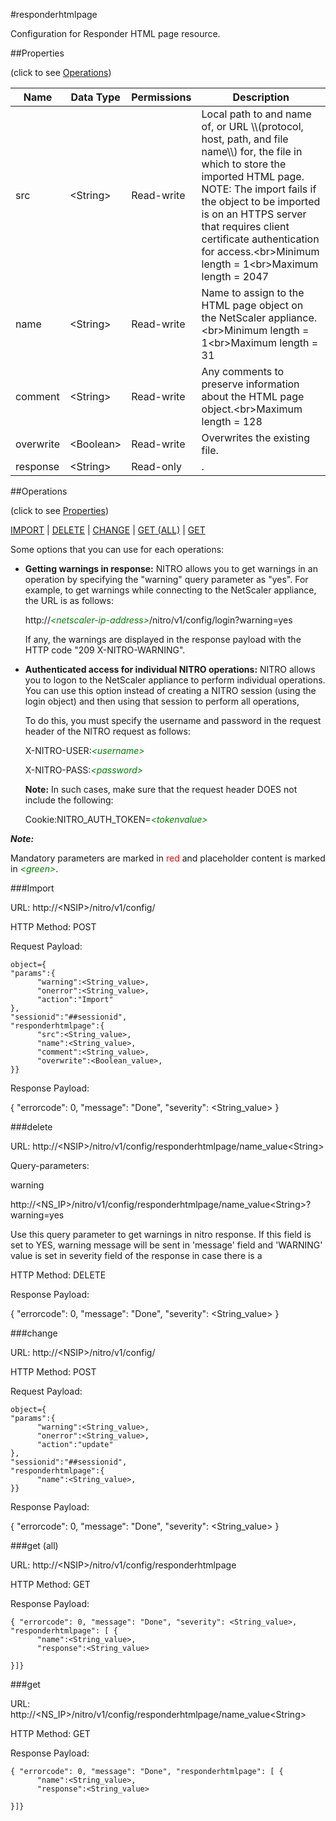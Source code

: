 #responderhtmlpage

Configuration for Responder HTML page resource.


##Properties 
<span>(click to see [Operations](#operations))</span>


<table><thead><tr><th>Name</th><th> Data Type</th><th> Permissions</th><th>Description</th></tr></thead><tbody><tr><td>src</td><td>&lt;String></td><td>Read-write</td><td>Local path to and name of, or URL \\(protocol, host, path, and file name\\) for, the file in which to store the imported HTML page. NOTE: The import fails if the object to be imported is on an HTTPS server that requires client certificate authentication for access.&lt;br>Minimum length = 1&lt;br>Maximum length = 2047</td><tr><tr><td>name</td><td>&lt;String></td><td>Read-write</td><td>Name to assign to the HTML page object on the NetScaler appliance.&lt;br>Minimum length = 1&lt;br>Maximum length = 31</td><tr><tr><td>comment</td><td>&lt;String></td><td>Read-write</td><td>Any comments to preserve information about the HTML page object.&lt;br>Maximum length = 128</td><tr><tr><td>overwrite</td><td>&lt;Boolean></td><td>Read-write</td><td>Overwrites the existing file.</td><tr><tr><td>response</td><td>&lt;String></td><td>Read-only</td><td>.</td><tr></tbody></table>
##Operations 
<span>(click to see [Properties](#properties))</span>


[IMPORT](#import) | [DELETE](#delete) | [CHANGE](#change) | [GET (ALL)](#get-(all)) | [GET](#get)


Some options that you can use for each operations:
<ul><li><p><b>Getting warnings in response:</b> NITRO allows you to get warnings in an operation by specifying the "warning" query parameter as "yes". For example, to get warnings while connecting to the NetScaler appliance, the URL is as follows:</p><p>http://<span style="color:green;font-style:italic;">&lt;netscaler-ip-address&gt;</span>/nitro/v1/config/login?warning=yes</p><p>If any, the warnings are displayed in the response payload with the HTTP code "209 X-NITRO-WARNING".</p></li><li><p><b>Authenticated access for individual NITRO operations:</b> NITRO allows you to logon to the NetScaler appliance to perform individual operations. You can use this option instead of creating a NITRO session (using the login object) and then using that session to perform all operations,</p><p>To do this, you must specify the username and password in the request header of the NITRO request as follows:</p><p>X-NITRO-USER:<span style="color:green;font-style:italic;">&lt;username&gt;</span></p><p>X-NITRO-PASS:<span style="color:green;font-style:italic;">&lt;password&gt;</span></p><p><b>Note:</b> In such cases, make sure that the request header DOES not include the following:</p><p>Cookie:NITRO_AUTH_TOKEN=<span style="color:green;font-style:italic;">&lt;tokenvalue&gt;</span></p></li></ul>



***Note:*** 
Mandatory parameters are marked in <span style="color:#FF0000;">red</span> and placeholder content is marked in <span style="color:green;font-style:italic">&lt;green&gt;</span>.

###Import



URL: http://&lt;NSIP&gt;/nitro/v1/config/
HTTP Method: POST
Request Payload: ```object={"params":{      "warning":<String_value>,      "onerror":<String_value>,      "action":"Import"},"sessionid":"##sessionid","responderhtmlpage":{      "src":<String_value>,      "name":<String_value>,      "comment":<String_value>,      "overwrite":<Boolean_value>,}}```
Response Payload: 
{ "errorcode": 0, "message": "Done", "severity": <String_value> }


###delete



URL: http://&lt;NSIP&gt;/nitro/v1/config/responderhtmlpage/name_value&lt;String&gt;
Query-parameters:
warning
http://&lt;NS_IP&gt;/nitro/v1/config/responderhtmlpage/name_value&lt;String&gt;?warning=yes
Use this query parameter to get warnings in nitro response. If this field is set to YES, warning message will be sent in 'message' field and 'WARNING' value is set in severity field of the response in case there is a



HTTP Method: DELETE
Response Payload: 
{ "errorcode": 0, "message": "Done", "severity": <String_value> }


###change



URL: http://&lt;NSIP&gt;/nitro/v1/config/
HTTP Method: POST
Request Payload: ```object={"params":{      "warning":<String_value>,      "onerror":<String_value>,      "action":"update"},"sessionid":"##sessionid","responderhtmlpage":{      "name":<String_value>,}}```
Response Payload: 
{ "errorcode": 0, "message": "Done", "severity": <String_value> }


###get (all)



URL: http://&lt;NSIP&gt;/nitro/v1/config/responderhtmlpage
HTTP Method: GET
Response Payload: ```{ "errorcode": 0, "message": "Done", "severity": <String_value>, "responderhtmlpage": [ {      "name":<String_value>,      "response":<String_value>}]}```



###get



URL: http://&lt;NS_IP&gt;/nitro/v1/config/responderhtmlpage/name_value&lt;String&gt;
HTTP Method: GET
Response Payload: ```{ "errorcode": 0, "message": "Done", "responderhtmlpage": [ {      "name":<String_value>,      "response":<String_value>}]}```



